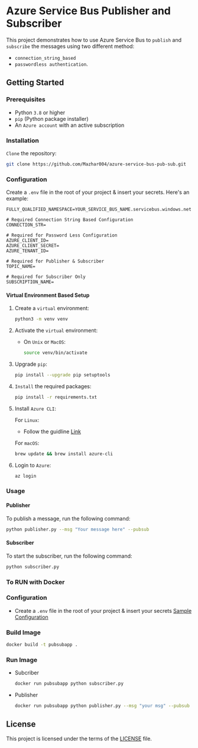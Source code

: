 # Azure Service Bus Publisher and Subscriber

This project demonstrates how to use Azure Service Bus to `publish` and `subscribe` the messages using two different method:
-  `connection_string_based`
-   `passwordless authentication`.


## Getting Started

### Prerequisites

- Python `3.8` or higher
- `pip` (Python package installer)
- An `Azure account` with an active subscription

### Installation 
 `Clone` the repository:

```bash
git clone https://github.com/Mazhar004/azure-service-bus-pub-sub.git
```

### Configuration
Create a `.env` file in the root of your project & insert your secrets. Here's an example:
```env
FULLY_QUALIFIED_NAMESPACE=YOUR_SERVICE_BUS_NAME.servicebus.windows.net

# Required Connection String Based Configuration
CONNECTION_STR=

# Required for Password Less Configuration
AZURE_CLIENT_ID=
AZURE_CLIENT_SECRET=
AZURE_TENANT_ID=

# Required for Publisher & Subscriber
TOPIC_NAME=

# Required for Subscriber Only
SUBSCRIPTION_NAME=
```

#### Virtual Environment Based Setup 
1. Create a `virtual` environment:
    ```bash
    python3 -m venv venv
    ```
2. Activate the `virtual` environment:
   - On `Unix` or `MacOS`:

        ```bash
        source venv/bin/activate
        ```
3. Upgrade `pip`:
    ```bash
    pip install --upgrade pip setuptools
    ```

4. `Install` the required packages:
    ```bash
    pip install -r requirements.txt
    ```
5. Install `Azure CLI`:

    For `Linux`:

    - Follow the guidline [Link](https://learn.microsoft.com/en-us/cli/azure/install-azure-cli-linux?pivots=apt)

    For `macOS`:

    ```bash
    brew update && brew install azure-cli
    ```

7. Login to `Azure`:

    ```bash
    az login
    ```

### Usage
#### Publisher
To publish a message, run the following command:
```bash
python publisher.py --msg "Your message here" --pubsub
```

#### Subscriber
To start the subscriber, run the following command:
```bash
python subscriber.py
```

### To RUN with Docker
### Configuration
- Create a `.env` file in the root of your project & insert your secrets [Sample Configuration](#configuration)

### Build Image
```bash
docker build -t pubsubapp .
``` 
### Run Image
- Subcriber
    ```bash
    docker run pubsubapp python subscriber.py
    ```
- Publisher
    ```bash
    docker run pubsubapp python publisher.py --msg "your msg" --pubsub
    ```  

## License

This project is licensed under the terms of the [LICENSE](LICENSE) file.